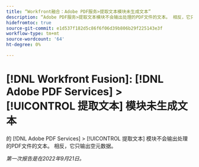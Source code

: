 ```yaml
---
title: “Workfront融合：Adobe PDF服务>提取文本模块未生成文本”
description: “Adobe PDF服务>提取文本模块不会输出处理的PDF文件的文本。 相反，它只输出空元数据。 "
hidefromtoc: true
source-git-commit: e1d537f182d5c86f6f06d39b806b29f225143e3f
workflow-type: tm+mt
source-wordcount: '64'
ht-degree: 0%

---
```



# [!DNL Workfront Fusion]: [!DNL Adobe PDF Services] > [!UICONTROL 提取文本] 模块未生成文本

的 [!DNL Adobe PDF Services] > [!UICONTROL 提取文本] 模块不会输出处理的PDF文件的文本。 相反，它只输出空元数据。

_第一次报告是在2022年9月21日。_

